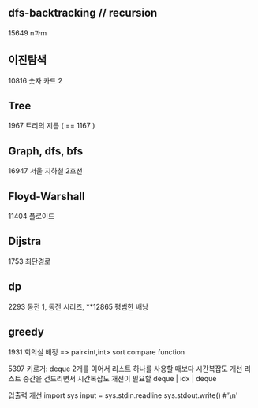 ## dfs-backtracking // recursion

15649 n과m

## 이진탐색

10816 숫자 카드 2

## Tree

1967 트리의 지름 ( == 1167 )

## Graph, dfs, bfs

16947 서울 지하철 2호선

## Floyd-Warshall

11404 플로이드

## Dijstra

1753 최단경로

## dp

2293 동전 1, 동전 시리즈,  **12865 평범한 배낭

## greedy

1931 회의실 배정 => pair<int,int> sort compare function

5397 키로거: deque 2개를 이어서 리스트 하나를 사용할 때보다 시간복잡도 개선
리스트 중간을 건드리면서 시간복잡도 개선이 필요할 
deque | idx | deque

입출력 개선
import sys
input = sys.stdin.readline
sys.stdout.write() #'\n' 

